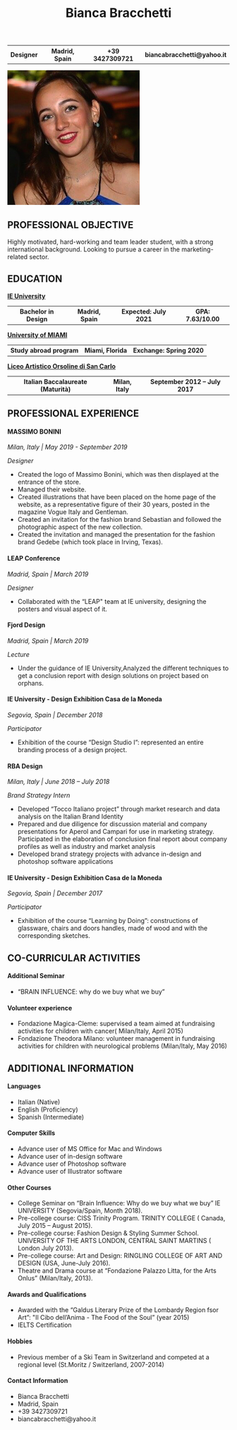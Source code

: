 <!DOCTYPE html>
<html>

<head>
  <meta charset="utf-8">
  <title>CV</title>
</head>

<body>
  <header>
<h1>Bianca Bracchetti</h1>
  </header>
  
<table>
  <tr>
    <th>Designer</th>
    <th>Madrid, Spain</th>
    <th>+39 3427309721</th>
    <th>biancabracchetti@yahoo.it</th>
</tr>
</table>
<img src="IMG_4248.jpg" alt="bianca">

<main> 
<h2>PROFESSIONAL OBJECTIVE</h2>
<p>Highly motivated, hard-working and team leader student, with a strong international background. Looking to pursue a career in the marketing-related sector.</p>

<h2>EDUCATION</h2>
<p><strong><a href="https://landings.ie.edu/bachland-uni-bachelor-design">IE University</a></strong></hp>
<table>
  <tr>
    <th>Bachelor in Design</th>
    <th>Madrid, Spain</th>
    <th>Expected: July 2021</th>
    <th>GPA: 7.63/10.00</th>
</tr>
</table>

<p><strong><a href="https://welcome.miami.edu">University of MIAMI</a></strong></hp>
<table>
  <tr>
    <th>Study abroad program</th>
    <th>Miami, Florida</th>
    <th>Exchange: Spring 2020</th>
</tr>
</table>

<p><strong><a href="https://www.artisticorsoline.it">Liceo Artistico Orsoline di San Carlo</a></strong></p>  
<table>
  <tr>
    <th>Italian Baccalaureate (Maturità)</th>
    <th>Milan, Italy</th>
    <th>September 2012 – July 2017</th>
</tr>
</table>

<h2>PROFESSIONAL EXPERIENCE</h2>

<h4>MASSIMO BONINI</h4>
<p><em>Milan, Italy | May 2019 - September 2019</em></p>
<p><em>Designer</em></p>
<ul>
  <li>Created the logo of Massimo Bonini, which was then displayed at the entrance of the store.</li>
  <li>Managed their website.</li>
  <li>Created illustrations that have been placed on the home page of the website, as a representative figure of their 30 years, posted in the magazine Vogue Italy and Gentleman.</li>
  <li>Created an invitation for the fashion brand Sebastian and followed the photographic aspect of the new collection.</li>
  <li>Created the invitation and managed the presentation for the fashion brand Gedebe (which took place in Irving, Texas).</li> 
</ul>

<h4>LEAP Conference</h4>
<p><em>Madrid, Spain | March 2019</em></p>
<p><em>Designer</em></p>
<ul>
  <li>Collaborated with the “LEAP" team at IE university, designing the posters and visual aspect of it.</li>
</ul>

<h4>Fjord Design</h4>
<p><em>Madrid, Spain | March 2019</em></p>
<p><em>Lecture</em></p>
<ul>
  <li>Under the guidance of IE University,Analyzed the different techniques to get a conclusion report with design solutions on project based on orphans.</li>
</ul>

<h4>IE University - Design Exhibition Casa de la Moneda</h4> 
<p><em>Segovia, Spain | December 2018</em></p>
<p><em>Participator</em></p>
<ul>
  <li>Exhibition of the course “Design Studio I”: represented an entire branding process of a design project.</li>
</ul>

<h4>RBA Design</h4>
<p><em>Milan, Italy | June 2018 – July 2018</em></p>
<p><em>Brand Strategy Intern</em></p>
<ul>
  <li>Developed “Tocco Italiano project” through market research and data analysis on the Italian Brand Identity</li>
  <li>Prepared and due diligence for discussion material and company presentations for Aperol and Campari for use in marketing strategy. Participated in the elaboration of conclusion final report about company profiles as well as industry and market analysis</li>
  <li>Developed brand strategy projects with advance in-design and photoshop software applications</li> 
</ul>

<h4>IE University - Design Exhibition Casa de la Moneda</h4>
<p><em>Segovia, Spain | December 2017</em></p>
<p><em>Participator</em></p>
<ul>
  <li>Exhibition of the course “Learning by Doing”: constructions of glassware, chairs and doors handles, made of wood and with the corresponding sketches.</li>
</ul>


<h2>CO-CURRICULAR ACTIVITIES</h2>

<h4>Additional Seminar</h4>
<ul>
  <li>“BRAIN INFLUENCE: why do we buy what we buy”</li>
</ul>

<h4>Volunteer experience</h4>
<ul>
  <li>Fondazione Magica-Cleme: supervised a team aimed at fundraising activities for children with cancer( Milan/Italy, April 2015)</li>
  <li>Fondazione Theodora Milano: volunteer management in fundraising activities for children with neurological problems (Milan/Italy, May 2016)</li>
</ul>


<h2>ADDITIONAL INFORMATION</h2>
 
<h4>Languages</h4>
<ul>
  <li>Italian (Native)</li>
  <li>English (Proficiency)</li>
  <li>Spanish (Intermediate)</li>
</ul>

<h4>Computer Skills</h4>
<ul>
  <li>Advance user of MS Office for Mac and Windows</li>
  <li>Advance user of in-design software</li>
  <li>Advance user of Photoshop software</li>
  <li>Advance user of Illustrator software</li> 
</ul>

<h4>Other Courses</h4>
<ul>
  <li>College Seminar on “Brain Influence: Why do we buy what we buy” IE UNIVERSITY (Segovia/Spain, Month 2018).</li>
  <li>Pre-college course: CISS Trinity Program. TRINITY COLLEGE ( Canada, July 2015 – August 2015).</li>
  <li>Pre-college course: Fashion Design & Styling Summer School. UNIVERSITY OF THE ARTS LONDON, CENTRAL SAINT MARTINS ( London July 2013).</li>
  <li>Pre-college course: Art and Design: RINGLING COLLEGE OF ART AND DESIGN (USA, June-July 2016).</li>
  <li>Theatre and Drama course at “Fondazione Palazzo Litta, for the Arts Onlus” (Milan/Italy, 2013).</li>
</ul>

<h4>Awards and Qualifications</h4>
<ul>
  <li>Awarded with the “Galdus Literary Prize of the Lombardy Region fsor Art”: "Il Cibo dell’Anima - The Food of the Soul” (year 2015)</li>
  <li>IELTS Certification</li>
</ul>

<h4>Hobbies</h4>
<ul>
  <li>Previous member of a Ski Team in Switzerland and competed at a regional level (St.Moritz / Switzerland, 2007-2014)</li>
</ul>

</main>

<footer>
  <h4>Contact Information</h4>
  <ul>
    <li>Bianca Bracchetti</li>
    <li>Madrid, Spain</li>
    <li>+39 3427309721</li>
    <li>biancabracchetti@yahoo.it</li>
</ul>
  </footer>
</body>
</html>
